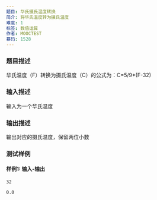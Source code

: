 ```yaml
---
题目: 华氏摄氏温度转换
简介: 将华氏温度转为摄氏温度
难度: 1
标签: 数值运算
作者: MOOCTEST
慕码: 1528
---
```


### 题目描述

华氏温度（F）转换为摄氏温度（C）的公式为：C=5/9*(F-32)

### 输入描述

输入为一个华氏温度

### 输出描述

输出对应的摄氏温度，保留两位小数

### 测试样例

#### 样例1: 输入-输出

```
32
```

```
0.0
```

